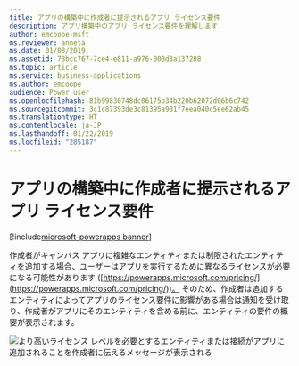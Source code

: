 ```yaml
---
title: アプリの構築中に作成者に提示されるアプリ ライセンス要件
description: アプリ構築中のアプリ ライセンス要件を理解します
author: emcoope-msft
ms.reviewer: anneta
ms.date: 01/08/2019
ms.assetid: 78bcc767-7ce4-e811-a976-000d3a137208
ms.topic: article
ms.service: business-applications
ms.author: emcoope
audience: Power user
ms.openlocfilehash: 81b99830748dc06175b34b220b62072d06b6c742
ms.sourcegitcommit: 3c1c87393de3c81395a981f7eea040c5ee62ab45
ms.translationtype: HT
ms.contentlocale: ja-JP
ms.lasthandoff: 01/22/2019
ms.locfileid: "285187"
---
```

# <a name="app-licensing-requirements-presented-to-makers-while-building-apps"></a>アプリの構築中に作成者に提示されるアプリ ライセンス要件


[!include[microsoft-powerapps banner](../includes/microsoft-powerapps.md)]

作成者がキャンバス アプリに複雑なエンティティまたは制限されたエンティティを追加する場合、ユーザーはアプリを実行するために異なるライセンスが必要になる可能性があります ([https://powerapps.microsoft.com/pricing/](https://powerapps.microsoft.com/pricing/))。 そのため、作成者は追加するエンティティによってアプリのライセンス要件に影響がある場合は通知を受け取り、作成者がアプリにそのエンティティを含める前に、エンティティの要件の概要が表示されます。

![より高いライセンス レベルを必要とするエンティティまたは接続がアプリに追加されることを作成者に伝えるメッセージが表示される](media/ComplexEntity.png "より高いライセンス レベルを必要とするエンティティまたは接続がアプリに追加されることを作成者に伝えるメッセージが表示される")
